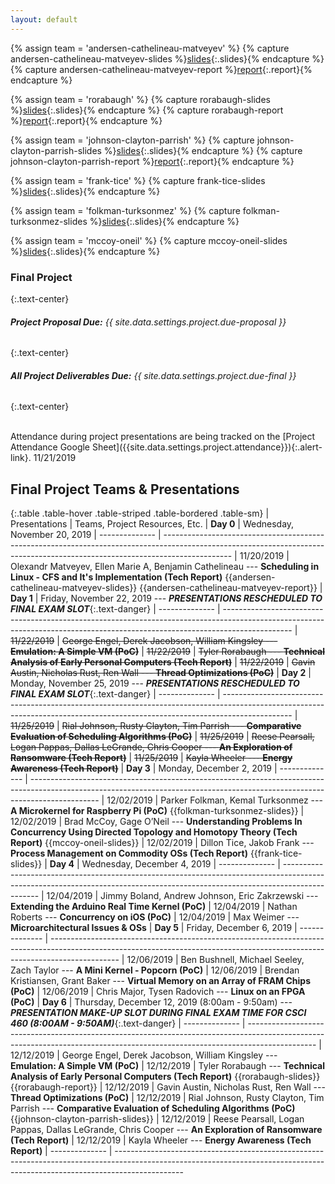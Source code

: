 ```yaml
---
layout: default
---
```

<!--
{% for f in site.static_files %}
{% if f.path contains 'team-' %}
{{f.path}}
{% endif %}
{% endfor %}
 -->

<!-- Variables -->

{% assign team = 'andersen-cathelineau-matveyev' %}
{% capture andersen-cathelineau-matveyev-slides %}[slides]({{site.baseurl}}/project/team-{{team}}/slides.pdf){:.slides}{% endcapture %}
{% capture andersen-cathelineau-matveyev-report %}[report]({{site.baseurl}}/project/team-{{team}}/report.pdf){:.report}{% endcapture %}

{% assign team = 'rorabaugh' %}
{% capture rorabaugh-slides %}[slides]({{site.baseurl}}/project/team-{{team}}/slides.pdf){:.slides}{% endcapture %}
{% capture rorabaugh-report %}[report]({{site.baseurl}}/project/team-{{team}}/report.pdf){:.report}{% endcapture %}
<!-- {% capture {{team}}-code %}[code](){:.code}{% endcapture %} -->

{% assign team = 'johnson-clayton-parrish' %}
{% capture johnson-clayton-parrish-slides %}[slides]({{site.baseurl}}/project/team-{{team}}/slides.pdf){:.slides}{% endcapture %}
{% capture johnson-clayton-parrish-report %}[report]({{site.baseurl}}/project/team-{{team}}/report.pdf){:.report}{% endcapture %}
<!-- {% capture {{team}}-code %}[code](){:.code}{% endcapture %} -->

{% assign team = 'frank-tice' %}
{% capture frank-tice-slides %}[slides]({{site.baseurl}}/project/team-{{team}}/slides.pdf){:.slides}{% endcapture %}

{% assign team = 'folkman-turksonmez' %}
{% capture folkman-turksonmez-slides %}[slides]({{site.baseurl}}/project/team-{{team}}/slides.pdf){:.slides}{% endcapture %}

{% assign team = 'mccoy-oneil' %}
{% capture mccoy-oneil-slides %}[slides]({{site.baseurl}}/project/team-{{team}}/slides.pdf){:.slides}{% endcapture %}


### **Final Project**
{:.text-center}

###### ***Project Proposal Due:*** *{{ site.data.settings.project.due-proposal }}*
{:.text-center}

###### ***All Project Deliverables Due:*** *{{ site.data.settings.project.due-final }}*
{:.text-center}

<br/>

<div class="announcement" markdown="1">
Attendance during project presentations are being tracked on the [Project Attendance Google Sheet]({{site.data.settings.project.attendance}}){:.alert-link}.
<span class="timestamp">11/21/2019</span>
</div>

## Final Project Teams & Presentations

{:.table .table-hover .table-striped .table-bordered .table-sm}
| Presentations  | Teams, Project Resources, Etc.
| **Day 0**      | <span class="note">Wednesday, November 20, 2019</span>
| -------------- | -----------------------------------------------------------------------------------------------------------------------------------------------------------------------------
| 11/20/2019     | Olexandr Matveyev, Ellen Marie A,  Benjamin Cathelineau --- **Scheduling in Linux - CFS and It's Implementation (Tech Report)** {{andersen-cathelineau-matveyev-slides}} {{andersen-cathelineau-matveyev-report}}
| **Day 1**      | <span class="note">Friday, November 22, 2019</span> --- _**PRESENTATIONS RESCHEDULED TO FINAL EXAM SLOT**_{:.text-danger}
| -------------- | -----------------------------------------------------------------------------------------------------------------------------------------------------------------------------
| ~~11/22/2019~~ | ~~George Engel, Derek Jacobson, William Kingsley --- **Emulation: A Simple VM (PoC)**~~
| ~~11/22/2019~~ | ~~Tyler Rorabaugh --- **Technical Analysis of Early Personal Computers (Tech Report)**~~
| ~~11/22/2019~~ | ~~Gavin Austin, Nicholas Rust, Ren Wall --- **Thread Optimizations (PoC)**~~
| **Day 2**      | <span class="note">Monday, November 25, 2019</span>  --- _**PRESENTATIONS RESCHEDULED TO FINAL EXAM SLOT**_{:.text-danger}
| -------------- | -----------------------------------------------------------------------------------------------------------------------------------------------------------------------------
| ~~11/25/2019~~ | ~~Rial Johnson, Rusty Clayton, Tim Parrish --- **Comparative Evaluation of Scheduling Algorithms (PoC)**~~
| ~~11/25/2019~~ | ~~Reese Pearsall, Logan Pappas, Dallas LeGrande, Chris Cooper --- **An Exploration of Ransomware (Tech Report)**~~
| ~~11/25/2019~~ | ~~Kayla Wheeler --- **Energy Awareness (Tech Report)**~~
| **Day 3**      | <span class="note">Monday, December 2, 2019</span>
| -------------- | -----------------------------------------------------------------------------------------------------------------------------------------------------------------------------
| 12/02/2019     | Parker Folkman, Kemal Turksonmez --- **A Microkernel for Raspberry Pi (PoC)** {{folkman-turksonmez-slides}}
| 12/02/2019     | Brad McCoy, Gage O’Neil --- **Understanding Problems In Concurrency Using Directed Topology and Homotopy Theory (Tech Report)** {{mccoy-oneil-slides}}
| 12/02/2019     | Dillon Tice, Jakob Frank --- **Process Management on Commodity OSs (Tech Report)** {{frank-tice-slides}}
| **Day 4**      | <span class="note">Wednesday, December 4, 2019</span>
| -------------- | -----------------------------------------------------------------------------------------------------------------------------------------------------------------------------
| 12/04/2019     | Jimmy Boland, Andrew Johnson, Eric Zakrzewski --- **Extending the Arduino Real Time Kernel (PoC)**
| 12/04/2019     | Nathan Roberts --- **Concurrency on iOS (PoC)**
| 12/04/2019     | Max Weimer --- **Microarchitectural Issues & OSs**
| **Day 5**      | <span class="note">Friday, December 6, 2019</span>
| -------------- | -----------------------------------------------------------------------------------------------------------------------------------------------------------------------------
| 12/06/2019     | Ben Bushnell, Michael Seeley, Zach Taylor --- **A Mini Kernel - Popcorn (PoC)**
| 12/06/2019     | Brendan Kristiansen, Grant Baker --- **Virtual Memory on an Array of FRAM Chips (PoC)**
| 12/06/2019     | Chris Major, Tysen Radovich --- **Linux on an FPGA (PoC)**
| **Day 6**      | <span class="note">Thursday, December 12, 2019 (8:00am - 9:50am)</span> --- _**PRESENTATION MAKE-UP SLOT DURING FINAL EXAM TIME FOR CSCI 460 (8:00AM - 9:50AM)**_{:.text-danger}
| -------------- | -----------------------------------------------------------------------------------------------------------------------------------------------------------------------------
| 12/12/2019     | George Engel, Derek Jacobson, William Kingsley --- **Emulation: A Simple VM (PoC)**
| 12/12/2019     | Tyler Rorabaugh --- **Technical Analysis of Early Personal Computers (Tech Report)** {{rorabaugh-slides}} {{rorabaugh-report}}
| 12/12/2019     | Gavin Austin, Nicholas Rust, Ren Wall --- **Thread Optimizations (PoC)**
| 12/12/2019     | Rial Johnson, Rusty Clayton, Tim Parrish --- **Comparative Evaluation of Scheduling Algorithms (PoC)** {{johnson-clayton-parrish-slides}}
| 12/12/2019     | Reese Pearsall, Logan Pappas, Dallas LeGrande, Chris Cooper --- **An Exploration of Ransomware (Tech Report)**
| 12/12/2019     | Kayla Wheeler --- **Energy Awareness (Tech Report)**
| -------------- | -----------------------------------------------------------------------------------------------------------------------------------------------------------------------------
